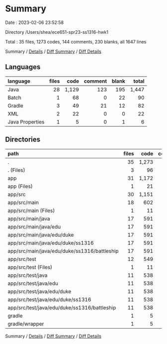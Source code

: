 # Summary

Date : 2023-02-06 23:52:58

Directory /Users/shea/ece651-spr23-ss1316-hwk1

Total : 35 files,  1273 codes, 144 comments, 230 blanks, all 1647 lines

Summary / [Details](details.md) / [Diff Summary](diff.md) / [Diff Details](diff-details.md)

## Languages
| language | files | code | comment | blank | total |
| :--- | ---: | ---: | ---: | ---: | ---: |
| Java | 28 | 1,129 | 123 | 195 | 1,447 |
| Batch | 1 | 68 | 0 | 22 | 90 |
| Gradle | 3 | 49 | 21 | 12 | 82 |
| XML | 2 | 22 | 0 | 0 | 22 |
| Java Properties | 1 | 5 | 0 | 1 | 6 |

## Directories
| path | files | code | comment | blank | total |
| :--- | ---: | ---: | ---: | ---: | ---: |
| . | 35 | 1,273 | 144 | 230 | 1,647 |
| . (Files) | 3 | 96 | 8 | 27 | 131 |
| app | 31 | 1,172 | 136 | 202 | 1,510 |
| app (Files) | 1 | 21 | 13 | 7 | 41 |
| app/src | 30 | 1,151 | 123 | 195 | 1,469 |
| app/src/main | 18 | 602 | 117 | 117 | 836 |
| app/src/main (Files) | 1 | 11 | 0 | 0 | 11 |
| app/src/main/java | 17 | 591 | 117 | 117 | 825 |
| app/src/main/java/edu | 17 | 591 | 117 | 117 | 825 |
| app/src/main/java/edu/duke | 17 | 591 | 117 | 117 | 825 |
| app/src/main/java/edu/duke/ss1316 | 17 | 591 | 117 | 117 | 825 |
| app/src/main/java/edu/duke/ss1316/battleship | 17 | 591 | 117 | 117 | 825 |
| app/src/test | 12 | 549 | 6 | 78 | 633 |
| app/src/test (Files) | 1 | 11 | 0 | 0 | 11 |
| app/src/test/java | 11 | 538 | 6 | 78 | 622 |
| app/src/test/java/edu | 11 | 538 | 6 | 78 | 622 |
| app/src/test/java/edu/duke | 11 | 538 | 6 | 78 | 622 |
| app/src/test/java/edu/duke/ss1316 | 11 | 538 | 6 | 78 | 622 |
| app/src/test/java/edu/duke/ss1316/battleship | 11 | 538 | 6 | 78 | 622 |
| gradle | 1 | 5 | 0 | 1 | 6 |
| gradle/wrapper | 1 | 5 | 0 | 1 | 6 |

Summary / [Details](details.md) / [Diff Summary](diff.md) / [Diff Details](diff-details.md)